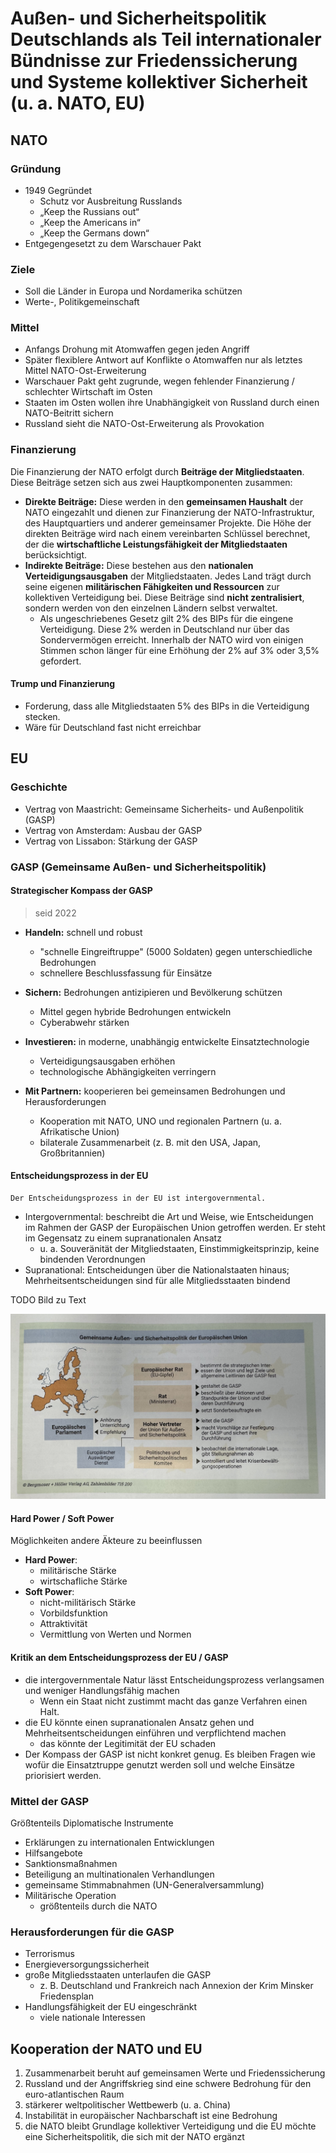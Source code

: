 # Außen- und Sicherheitspolitik Deutschlands als Teil internationaler Bündnisse zur Friedenssicherung und Systeme kollektiver Sicherheit (u. a. NATO, EU)

## NATO

### Gründung

- 1949 Gegründet
  - Schutz vor Ausbreitung Russlands
  - „Keep the Russians out“
  - „Keep the Americans in“
  - „Keep the Germans down“
- Entgegengesetzt zu dem Warschauer Pakt

### Ziele

- Soll die Länder in Europa und Nordamerika schützen
- Werte-, Politikgemeinschaft

### Mittel

- Anfangs Drohung mit Atomwaffen gegen jeden Angriff
- Später flexiblere Antwort auf Konflikte
  o Atomwaffen nur als letztes Mittel
  NATO-Ost-Erweiterung
- Warschauer Pakt geht zugrunde, wegen fehlender Finanzierung / schlechter Wirtschaft im Osten
- Staaten im Osten wollen ihre Unabhängigkeit von Russland durch einen NATO-Beitritt sichern
- Russland sieht die NATO-Ost-Erweiterung als Provokation

### Finanzierung

Die Finanzierung der NATO erfolgt durch **Beiträge der Mitgliedstaaten**. Diese Beiträge setzen sich aus zwei Hauptkomponenten zusammen:

- **Direkte Beiträge:** Diese werden in den **gemeinsamen Haushalt** der NATO eingezahlt und dienen zur Finanzierung der NATO-Infrastruktur, des Hauptquartiers und anderer gemeinsamer Projekte. Die Höhe der direkten Beiträge wird nach einem vereinbarten Schlüssel berechnet, der die **wirtschaftliche Leistungsfähigkeit der Mitgliedstaaten** berücksichtigt.
- **Indirekte Beiträge:** Diese bestehen aus den **nationalen Verteidigungsausgaben** der Mitgliedstaaten. Jedes Land trägt durch seine eigenen **militärischen Fähigkeiten und Ressourcen** zur kollektiven Verteidigung bei. Diese Beiträge sind **nicht zentralisiert**, sondern werden von den einzelnen Ländern selbst verwaltet.
  - Als ungeschriebenes Gesetz gilt 2% des BIPs für die eingene Verteidigung. Diese 2% werden in Deutschland nur über das Sondervermögen erreicht. Innerhalb der NATO wird von einigen Stimmen schon länger für eine Erhöhung der 2% auf 3% oder 3,5% gefordert.

#### Trump und Finanzierung

- Forderung, dass alle Mitgliedstaaten 5% des BIPs in die Verteidigung stecken.
- Wäre für Deutschland fast nicht erreichbar

## EU

### Geschichte

- Vertrag von Maastricht: Gemeinsame Sicherheits- und Außenpolitik (GASP)
- Vertrag von Amsterdam: Ausbau der GASP
- Vertrag von Lissabon: Stärkung der GASP

### GASP (Gemeinsame Außen- und Sicherheitspolitik)

#### Strategischer Kompass der GASP

> seid 2022

- **Handeln:** schnell und robust
  - "schnelle Eingreiftruppe" (5000 Soldaten) gegen unterschiedliche Bedrohungen
  - schnellere Beschlussfassung für Einsätze
- **Sichern:** Bedrohungen antizipieren und Bevölkerung schützen
  - Mittel gegen hybride Bedrohungen entwickeln
  - Cyberabwehr stärken
- **Investieren:** in moderne, unabhängig entwickelte Einsatztechnologie
  - Verteidigungsausgaben erhöhen
  - technologische Abhängigkeiten verringern
- **Mit Partnern:** kooperieren bei gemeinsamen Bedrohungen und Herausforderungen

  - Kooperation mit NATO, UNO und regionalen Partnern (u. a. Afrikatische Union)
  - bilaterale Zusammenarbeit (z. B. mit den USA, Japan, Großbritannien)

#### Entscheidungsprozess in der EU

    Der Entscheidungsprozess in der EU ist intergovernmental.

- Intergovernmental: beschreibt die Art und Weise, wie Entscheidungen im Rahmen der GASP der Europäischen Union getroffen werden. Er steht im Gegensatz zu einem supranationalen Ansatz
  - u. a. Souveränität der Mitgliedstaaten, Einstimmigkeitsprinzip, keine bindenden Verordnungen
- Supranational: Entscheidungen über die Nationalstaaten hinaus; Mehrheitsentscheidungen sind für alle Mitgliedsstaaten bindend

TODO Bild zu Text

![GASP Karte](../../../images/PoWi/GASP.jpg)

#### Hard Power / Soft Power

Möglichkeiten andere Äkteure zu beeinflussen

- **Hard Power**:
  - militärische Stärke
  - wirtschafliche Stärke
- **Soft Power**:
  - nicht-militärisch Stärke
  - Vorbildsfunktion
  - Attraktivität
  - Vermittlung von Werten und Normen

#### Kritik an dem Entscheidungsprozess der EU / GASP

- die intergovernmentale Natur lässt Entscheidungsprozess verlangsamen und weniger Handlungsfähig machen
  - Wenn ein Staat nicht zustimmt macht das ganze Verfahren einen Halt.
- die EU könnte einen supranationalen Ansatz gehen und Mehrheitsentscheidungen einführen und verpflichtend machen
  - das könnte der Legitimität der EU schaden
- Der Kompass der GASP ist nicht konkret genug.
  Es bleiben Fragen wie wofür die Einsatztruppe genutzt werden soll und welche Einsätze priorisiert werden.

### Mittel der GASP

Größtenteils Diplomatische Instrumente

- Erklärungen zu internationalen Entwicklungen
- Hilfsangebote
- Sanktionsmaßnahmen
- Beteiligung an multinationalen Verhandlungen
- gemeinsame Stimmabnahmen (UN-Generalversammlung)
- Militärische Operation
  - größtenteils durch die NATO

### Herausforderungen für die GASP

- Terrorismus
- Energieversorgungssicherheit
- große Mitgliedsstaaten unterlaufen die GASP
  - z. B. Deutschland und Frankreich nach Annexion der Krim Minsker Friedensplan
- Handlungsfähigkeit der EU eingeschränkt
  - viele nationale Interessen

## Kooperation der NATO und EU

1. Zusammenarbeit beruht auf gemeinsamen Werte und Friedenssicherung
2. Russland und der Angriffskrieg sind eine schwere Bedrohung für den euro-atlantischen Raum
3. stärkerer weltpolitischer Wettbewerb (u. a. China)
4. Instabilität in europäischer Nachbarschaft ist eine Bedrohung
5. die NATO bleibt Grundlage kollektiver Verteidigung und die EU möchte eine Sicherheitspolitik, die sich mit der NATO ergänzt
